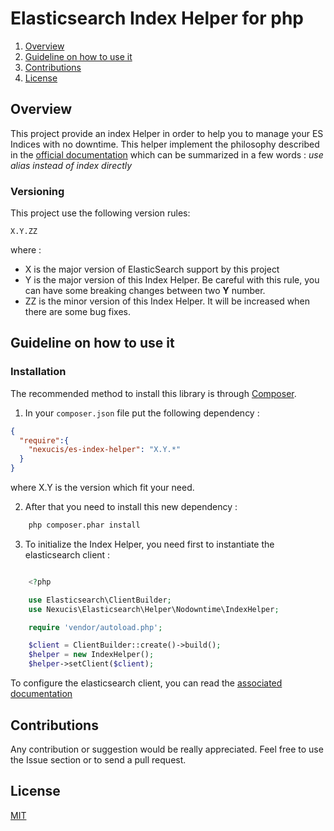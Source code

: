 # Elasticsearch Index Helper for php

1. [Overview](#overview) 
2. [Guideline on how to use it](guideline-on-how-to-use-it)
3. [Contributions](#contributions)
4. [License](#license)

## Overview

This project provide an index Helper in order to help you to manage your ES Indices with no downtime. This helper implement the philosophy described in the 
[official documentation](https://www.elastic.co/guide/en/elasticsearch/guide/master/index-aliases.html) which can be summarized in a few words : *use alias instead of index directly*

### Versioning
This project use the following version rules: 

```
X.Y.ZZ
```

where : 
* X is the major version of ElasticSearch support by this project
* Y is the major version of this Index Helper. Be careful with this rule, you can have some breaking changes between two **Y** number. 
* ZZ is the minor version of this Index Helper. It will be increased when there are some bug fixes.

## Guideline on how to use it

### Installation

The recommended method to install this library is through [Composer](https://getcomposer.org/).

1. In your `composer.json` file put the following dependency : 

```json
{
  "require":{
    "nexucis/es-index-helper": "X.Y.*"
  }
}
```

where X.Y is the version which fit your need. 

2. After that you need to install this new dependency : 

```bash
    php composer.phar install
```

3. To initialize the Index Helper, you need first to instantiate the elasticsearch client : 

```php

    <?php

    use Elasticsearch\ClientBuilder;
    use Nexucis\Elasticsearch\Helper\Nodowntime\IndexHelper;

    require 'vendor/autoload.php';

    $client = ClientBuilder::create()->build();
    $helper = new IndexHelper();
    $helper->setClient($client);
```

To configure the elasticsearch client, you can read the [associated documentation](https://www.elastic.co/guide/en/elasticsearch/client/php-api/current/_configuration.html)

## Contributions
Any contribution or suggestion would be really appreciated. Feel free to use the Issue section or to send a pull request.

## License
[MIT](./LICENSE)